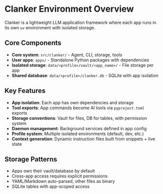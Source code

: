 # Clanker Environment Overview

Clanker is a lightweight LLM application framework where each app runs in its own `uv` environment with isolated storage.

## Core Components
- **Core system**: `src/clanker/` - Agent, CLI, storage, tools
- **User apps**: `apps/` - Standalone Python packages with dependencies
- **Isolated storage**: `data/<profile>/vault/<app_name>/` - File storage per app
- **Shared database**: `data/<profile>/clanker.db` - SQLite with app isolation

## Key Features
- **App isolation**: Each app has own dependencies and storage
- **Tool exports**: App commands become AI tools via `pyproject.toml` exports
- **Storage conventions**: Vault for files, DB for tables, with permission system
- **Daemon management**: Background services defined in app config
- **Profile system**: Multiple isolated environments (default, dev, etc.)
- **Context generation**: Dynamic instruction files built from snippets + live state

## Storage Patterns
- Apps own their vault/database by default
- Cross-app access requires explicit permissions
- YAML/Markdown auto-parsed, other files as binary
- SQLite tables with app-scoped access
